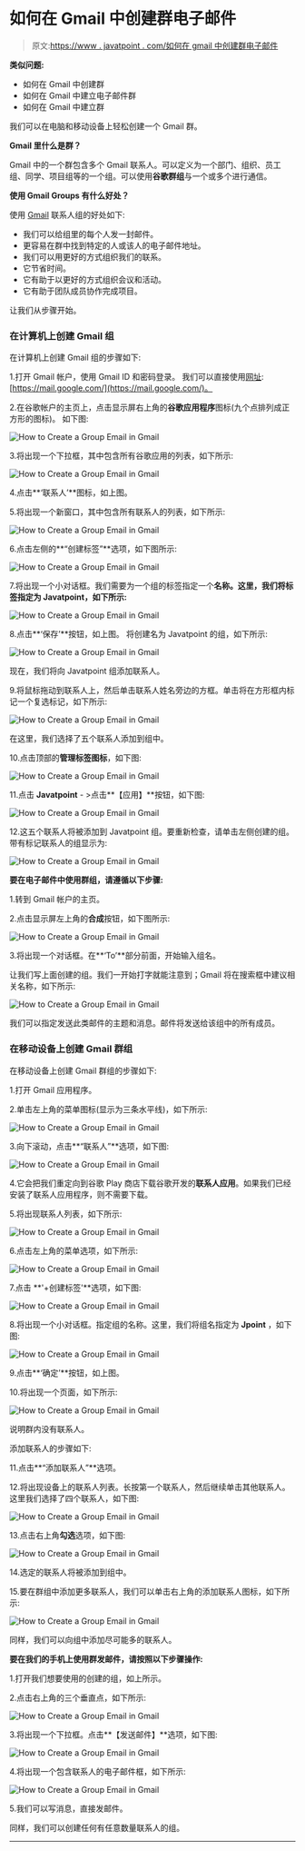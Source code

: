# 如何在 Gmail 中创建群电子邮件

> 原文:[https://www . javatpoint . com/如何在 gmail 中创建群电子邮件](https://www.javatpoint.com/how-to-create-a-group-email-in-gmail)

**类似问题:**

*   如何在 Gmail 中创建群
*   如何在 Gmail 中建立电子邮件群
*   如何在 Gmail 中建立群

我们可以在电脑和移动设备上轻松创建一个 Gmail 群。

**Gmail 里什么是群？**

Gmail 中的一个群包含多个 Gmail 联系人。可以定义为一个部门、组织、员工组、同学、项目组等的一个组。可以使用**谷歌群组**与一个或多个进行通信。

**使用 Gmail Groups 有什么好处？**

使用 [Gmail](gmail) 联系人组的好处如下:

*   我们可以给组里的每个人发一封邮件。
*   更容易在群中找到特定的人或该人的电子邮件地址。
*   我们可以用更好的方式组织我们的联系。
*   它节省时间。
*   它有助于以更好的方式组织会议和活动。
*   它有助于团队成员协作完成项目。

让我们从步骤开始。

### 在计算机上创建 Gmail 组

在计算机上创建 Gmail 组的步骤如下:

1.打开 Gmail 帐户，使用 Gmail ID 和密码登录。
我们可以直接使用[网址](https://www.javatpoint.com/url-full-form):[https://mail.google.com/](https://mail.google.com/)。

2.在谷歌帐户的主页上，点击显示屏右上角的**谷歌应用程序**图标(九个点排列成正方形的图标)。
如下图:

![How to Create a Group Email in Gmail](../Images/e73a0c9ea4dc66a62c0df48cda88f176.png)

3.将出现一个下拉框，其中包含所有谷歌应用的列表，如下所示:

![How to Create a Group Email in Gmail](../Images/e6e8ae01b61ca4e4cf9f3e3502ee6574.png)

4.点击**‘联系人’**图标，如上图。

5.将出现一个新窗口，其中包含所有联系人的列表，如下所示:

![How to Create a Group Email in Gmail](../Images/e9ac601d764d5f144aa439c015350ad5.png)

6.点击左侧的**“创建标签”**选项，如下图所示:

![How to Create a Group Email in Gmail](../Images/c7e14b06dffe8deaa3e27afca2e97c75.png)

7.将出现一个小对话框。我们需要为一个组的标签指定一个**名称。这里，我们将标签指定为 Javatpoint，如下所示:**

![How to Create a Group Email in Gmail](../Images/67c4ec6282e1e38a6b816ae02183b508.png)

8.点击**‘保存’**按钮，如上图。
将创建名为 Javatpoint 的组，如下所示:

![How to Create a Group Email in Gmail](../Images/e150d04cdcd75447d532632cb867a5d9.png)

现在，我们将向 Javatpoint 组添加联系人。

9.将鼠标拖动到联系人上，然后单击联系人姓名旁边的方框。单击将在方形框内标记一个复选标记，如下所示:

![How to Create a Group Email in Gmail](../Images/550bb0e630bf99d57113459850c889a5.png)

在这里，我们选择了五个联系人添加到组中。

10.点击顶部的**管理标签图标**，如下图:

![How to Create a Group Email in Gmail](../Images/2f1f59c0b38c0df8607b7bae6992ed4a.png)

11.点击 **Javatpoint** - >点击**【应用】**按钮，如下图:

![How to Create a Group Email in Gmail](../Images/9966f9a0327260c168257e5277cf048a.png)

12.这五个联系人将被添加到 Javatpoint 组。要重新检查，请单击左侧创建的组。带有标记联系人的组显示为:

![How to Create a Group Email in Gmail](../Images/0a85407a86dfa5d7469aae1a318407b7.png)

**要在电子邮件中使用群组，请遵循以下步骤:**

1.转到 Gmail 帐户的主页。

2.点击显示屏左上角的**合成**按钮，如下图所示:

![How to Create a Group Email in Gmail](../Images/8ae72054f0564043644e9ce58e5f5c4e.png)

3.将出现一个对话框。在**‘To’**部分前面，开始输入组名。

让我们写上面创建的组。我们一开始打字就能注意到；Gmail 将在搜索框中建议相关名称，如下所示:

![How to Create a Group Email in Gmail](../Images/48013a7e50859e9c678723b24d8ab11d.png)

我们可以指定发送此类邮件的主题和消息。邮件将发送给该组中的所有成员。

### 在移动设备上创建 Gmail 群组

在移动设备上创建 Gmail 群组的步骤如下:

1.打开 Gmail 应用程序。

2.单击左上角的菜单图标(显示为三条水平线)，如下所示:

![How to Create a Group Email in Gmail](../Images/671f407e8cb72a5cf0d25000a9af29bd.png)

3.向下滚动，点击**“联系人”**选项，如下图:

![How to Create a Group Email in Gmail](../Images/35fa126e5db297478ade12f23efcd6f7.png)

4.它会把我们重定向到谷歌 Play 商店下载谷歌开发的**联系人应用**。如果我们已经安装了联系人应用程序，则不需要下载。

5.将出现联系人列表，如下所示:

![How to Create a Group Email in Gmail](../Images/d3ab745191daf0c96ebdf634c9647630.png)

6.点击左上角的菜单选项，如下所示:

![How to Create a Group Email in Gmail](../Images/84138338f2f3497613c37fc909ab8372.png)

7.点击 **'+创建标签'**选项，如下图:

![How to Create a Group Email in Gmail](../Images/d701d78e510d4a3620e7f5fd47ce33fa.png)

8.将出现一个小对话框。指定组的名称。这里，我们将组名指定为 **Jpoint** ，如下图:

![How to Create a Group Email in Gmail](../Images/54923af6a99cfcf32b862d13fd351fc2.png)

9.点击**‘确定’**按钮，如上图。

10.将出现一个页面，如下所示:

![How to Create a Group Email in Gmail](../Images/df97ca59c60bdac43d8f3c03e0ad99fc.png)

说明群内没有联系人。

添加联系人的步骤如下:

11.点击**“添加联系人”**选项。

12.将出现设备上的联系人列表。长按第一个联系人，然后继续单击其他联系人。
这里我们选择了四个联系人，如下图:

![How to Create a Group Email in Gmail](../Images/aa7dcff66e6da8d95f96a07769ead60a.png)

13.点击右上角**勾选**选项，如下图:

![How to Create a Group Email in Gmail](../Images/235e72d893c991fc6dff6391796af7e5.png)

14.选定的联系人将被添加到组中。

15.要在群组中添加更多联系人，我们可以单击右上角的添加联系人图标，如下所示:

![How to Create a Group Email in Gmail](../Images/61816ee7765b515a9a05c64a4636a283.png)

同样，我们可以向组中添加尽可能多的联系人。

**要在我们的手机上使用群发邮件，请按照以下步骤操作:**

1.打开我们想要使用的创建的组，如上所示。

2.点击右上角的三个垂直点，如下所示:

![How to Create a Group Email in Gmail](../Images/e3f75710276dfbc7bda15f1d4b609578.png)

3.将出现一个下拉框。点击**【发送邮件】**选项，如下图:

![How to Create a Group Email in Gmail](../Images/acebe095e9924b0c0a7fabb62b1aba2b.png)

4.将出现一个包含联系人的电子邮件框，如下所示:

![How to Create a Group Email in Gmail](../Images/b695c71270978f66e25df23d94acef95.png)

5.我们可以写消息，直接发邮件。

同样，我们可以创建任何有任意数量联系人的组。

* * *